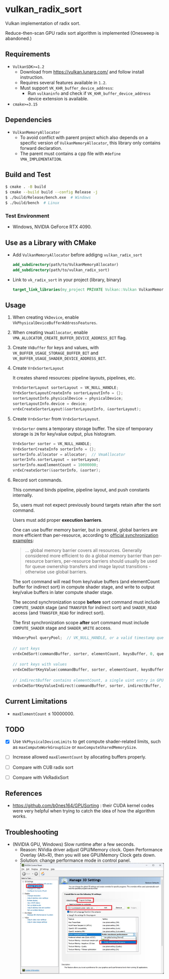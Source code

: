 # vulkan_radix_sort

Vulkan implementation of radix sort.

Reduce-then-scan GPU radix sort algorithm is implemented (Onesweep is abandoned.)


## Requirements
- `VulkanSDK>=1.2`
  - Download from https://vulkan.lunarg.com/ and follow install instruction.
  - Requires several features available in `1.2`.
  - Must support `VK_KHR_buffer_device_address`:
    - Run `vulkaninfo` and check if `VK_KHR_buffer_device_address` device extension is available.
- `cmake>=3.15`


## Dependencies
- `VulkanMemoryAllocator`
  - To avoid conflict with parent project which also depends on a specific version of `VulkanMemoryAllocator`, this library only contains forward declaration.
  - The parent must contains a cpp file with `#define VMA_IMPLEMENTATION`.


## Build and Test
```bash
$ cmake . -B build
$ cmake --build build --config Release -j
$ ./build/Release/bench.exe  # Windows
$ ./build/bench  # Linux
```


### Test Environment
- Windows, NVIDIA GeForce RTX 4090.


## Use as a Library with CMake
- Add `VulkanMemoryAllocator` before addigng `vulkan_radix_sort`
    ```cmake
    add_subdirectory(path/to/VulkanMemoryAllocator)
    add_subdirectory(path/to/vulkan_radix_sort)
    ```

- Link to `vk_radix_sort` in your project (library, binary)
    ```cmake
    target_link_libraries(my_project PRIVATE Vulkan::Vulkan VulkanMemoryAllocator vk_radix_sort)
    ```

## Usage
1. When creating `VkDevice`, enable `VkPhysicalDeviceBufferAddressFeatures`.

1. When creating `VmaAllocator`, enable `VMA_ALLOCATOR_CREATE_BUFFER_DEVICE_ADDRESS_BIT` flag.

1. Create `VkBuffer` for keys and values, with `VK_BUFFER_USAGE_STORAGE_BUFFER_BIT` and `VK_BUFFER_USAGE_SHADER_DEVICE_ADDRESS_BIT`.

1. Create `VrdxSorterLayout`

    It creates shared resources: pipeline layouts, pipelines, etc.

    ```c++
    VrdxSorterLayout sorterLayout = VK_NULL_HANDLE;
    VrdxSorterLayoutCreateInfo sorterLayoutInfo = {};
    sorterLayoutInfo.physicalDevice = physicalDevice;
    sorterLayoutInfo.device = device;
    vrdxCreateSorterLayout(&sorterLayoutInfo, &sorterLayout);
    ```

1. Create `VrdxSorter` from `VrdxSorterLayout`.

    `VrdxSorter` owns a temporary storage buffer. The size of temporary storage is `2N` for key/value output, plus histogram.

    ```c++
    VrdxSorter sorter = VK_NULL_HANDLE;
    VrdxSorterCreateInfo sorterInfo = {};
    sorterInfo.allocator = allocator;  // VmaAllocator
    sorterInfo.sorterLayout = sorterLayout;
    sorterInfo.maxElementCount = 10000000;
    vrdxCreateSorter(&sorterInfo, &sorter);
    ```

1. Record sort commands.

    This command binds pipeline, pipeline layout, and push constants internally.

    So, users must not expect previously bound targets retain after the sort command.

    Users must add proper **execution barriers**.

    One can use buffer memory barrier, but in general, global barriers are more efficient than per-resource, according to [official synchronization examples](https://github.com/KhronosGroup/Vulkan-Docs/wiki/Synchronization-Examples#three-dispatches-first-dispatch-writes-to-one-storage-buffer-second-dispatch-writes-to-a-different-storage-buffer-third-dispatch-reads-both):

    > ... global memory barrier covers all resources. Generally considered more efficient to do a global memory barrier than per-resource barriers, per-resource barriers should usually be used for queue ownership transfers and image layout transitions - otherwise use global barriers.

    The sort command will read from key/value buffers (and elementCount buffer for indirect sort) in compute shader stage, and write to output key/value buffers in later compute shader stage.

    The second synchronization scope **before** sort command must include `COMPUTE_SHADER` stage (and `TRANSFER` for indirect sort) and `SHADER_READ` access (and `TRANSFER_READ` for indirect sort).

    The first synchronization scope **after** sort command must include `COMPUTE_SHADER` stage and `SHADER_WRITE` access.

    ```c++
    VkQueryPool queryPool;  // VK_NULL_HANDLE, or a valid timestamp query pool with size at least 8.

    // sort keys
    vrdxCmdSort(commandBuffer, sorter, elementCount, keysBuffer, 0, queryPool, 0);

    // sort keys with values
    vrdxCmdSortKeyValue(commandBuffer, sorter, elementCount, keysBuffer, 0, valuesBuffer, 0, queryPool, 0);

    // indirectBuffer contains elementCount, a single uint entry in GPU buffer.
    vrdxCmdSortKeyValueIndirect(commandBuffer, sorter, indirectBuffer, 0, keysBuffer, 0, valuesBuffer, 0, queryPool, 0);
    ```


## Current Limitations
- `maxElementCount` $\le$ 10000000.


## TODO
- [x] Use `VkPhysicalDeviceLimits` to get compute shader-related limits, such as `maxComputeWorkGroupSize` or `maxComputeSharedMemorySize`.
- [ ] Increase allowed `maxElementCount` by allocating buffers properly.
- [ ] Compare with CUB radix sort
- [ ] Compare with VkRadixSort


## References
- https://github.com/b0nes164/GPUSorting : their CUDA kernel codes were very helpful when trying to catch the idea of how the algorithm works.


## Troubleshooting
- (NVIDIA GPU, Windows) Slow runtime after a few seconds.
  - Reason: NVidia driver adjust GPU/Memory clock.
    Open Performance Overlay (Alt+R), then you will see GPU/Memory Clock gets down.
  - Solution: change performance mode in control panel.
    ![](media/performance_mode.jpg)
